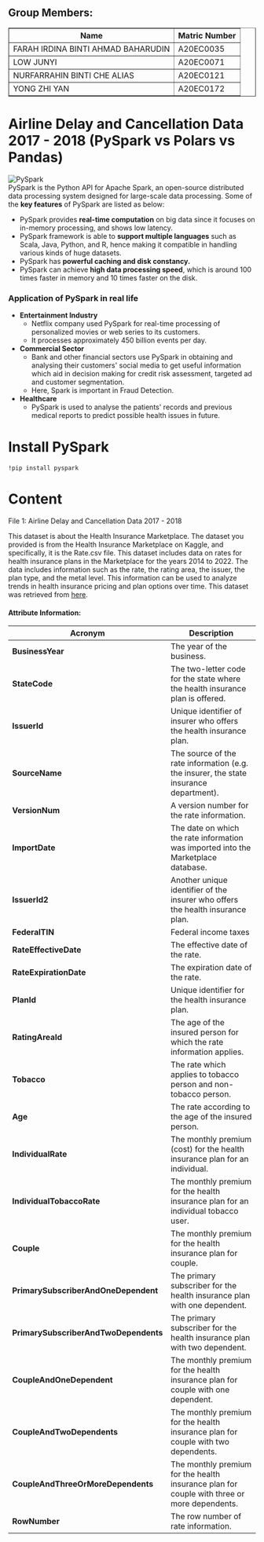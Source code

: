 ## Group Members:
<table border="solid">
  <tr>
    <th>Name</th>
    <th>Matric Number</th>
  </tr>
  <tr>
    <td>FARAH IRDINA BINTI AHMAD BAHARUDIN</td>
    <td>A20EC0035</td>
  </tr>
  <tr>
    <td>LOW JUNYI</td>
    <td>A20EC0071</td>
  </tr>
  <tr>
    <td>NURFARRAHIN BINTI CHE ALIAS</td>
    <td>A20EC0121</td>
  </tr>
  <tr>
    <td>YONG ZHI YAN</td>
    <td>A20EC0172</td>
  </tr>
</table>

<h1>Airline Delay and Cancellation Data 2017 - 2018 (PySpark vs Polars vs Pandas)</h1>

![PySpark](https://static.javatpoint.com/tutorial/pyspark/images/pyspark.png)
<br>
PySpark is the Python API for Apache Spark, an open-source distributed data processing system designed for large-scale data processing. Some of the <b>key features</b> of PySpark are listed as below:
<ul>
  <li>PySpark provides <b>real-time computation</b> on big data since it focuses on in-memory processing, and shows low latency. </li>

  <li>PySpark framework is able to <b>support multiple languages</b> such as Scala, Java, Python, and R, hence making it compatible in handling various kinds of huge datasets. </li>

  <li>PySpark has <b>powerful caching and disk constancy.</b></li>

  <li>PySpark can achieve <b>high data processing speed</b>, which is around 100 times faster in memory and 10 times faster on the disk. </li>

</ul>

<h3>Application of PySpark in real life</h3>
<ul>
  <li><b>Entertainment Industry</b>
    <ul>
      <li>Netflix company used PySpark for real-time processing of personalized movies or web series to its customers.</li>
      <li>It processes approximately 450 billion events per day. </li>
    </ul>
  </li>
  
  <li><b>Commercial Sector</b>
    <ul>
      <li>Bank and other financial sectors use PySpark in obtaining and analysing their customers' social media to get useful information which aid in decision making for credit risk assessment, targeted ad and customer segmentation. </li>
      <li>Here, Spark is important in Fraud Detection. </li>
    </ul>
  </li>
  
  <li><b>Healthcare</b>
    <ul>
      <li>PySpark is used to analyse the patients' records and previous medical reports to predict possible health issues in future. </li>
    </ul>
  </li>
  
</ul>

<h1>Install PySpark</h1>
<code>!pip install pyspark</code>


<h1>Content</h1>
File 1: Airline Delay and Cancellation Data 2017 - 2018

This dataset is about the Health Insurance Marketplace. The dataset you provided is from the Health Insurance Marketplace on Kaggle, and specifically, it is the Rate.csv file. This dataset includes data on rates for health insurance plans in the Marketplace for the years 2014 to 2022. The data includes information such as the rate, the rating area, the issuer, the plan type, and the metal level. This information can be used to analyze trends in health insurance pricing and plan options over time. This dataset was retrieved from [here](https://www.kaggle.com/datasets/hhs/health-insurance-marketplace?select=Rate.csv). 

#### Attribute Information:
| Acronym | Description |
| --- | --- |
| **BusinessYear** |   The year of the business.  |
|**StateCode** |  The two-letter code for the state where the health insurance plan is offered.  |
| **IssuerId** | Unique identifier of insurer who offers the health insurance plan. |
| **SourceName** |  The source of the rate information (e.g. the insurer, the state insurance department). |
| **VersionNum** | A version number for the rate information.  |
| **ImportDate** |  The date on which the rate information was imported into the Marketplace database.   |
| **IssuerId2** | Another unique identifier of the insurer who offers the health insurance plan.  |
| **FederalTIN** | Federal income taxes  |
| **RateEffectiveDate** |  The effective date of the rate.   |
|**RateExpirationDate** |  The expiration date of the rate. |
| **PlanId** | Unique identifier for the health insurance plan. |
| **RatingAreaId** | The age of the insured person for which the rate information applies.  |
| **Tobacco** | The rate which applies to tobacco person and non-tobacco person. |
| **Age** |   The rate according to the age of the insured person.  |
| **IndividualRate** |  The monthly premium (cost) for the health insurance plan for an individual.  |
| **IndividualTobaccoRate** | The monthly premium for the health insurance plan for an individual tobacco user.  |
| **Couple** | The monthly premium for the health insurance plan for couple.  |
|**PrimarySubscriberAndOneDependent** |  The primary subscriber for the health insurance plan with one dependent. |
| **PrimarySubscriberAndTwoDependents** | The primary subscriber for the health insurance plan with two dependent. |
| **CoupleAndOneDependent** | The monthly premium for the health insurance plan for couple with one dependent. |
| **CoupleAndTwoDependents** | The monthly premium for the health insurance plan for couple with two dependents.  |
| **CoupleAndThreeOrMoreDependents** |  The monthly premium for the health insurance plan for couple with three or more dependents.   |
| **RowNumber** | The row number of rate information.  |


